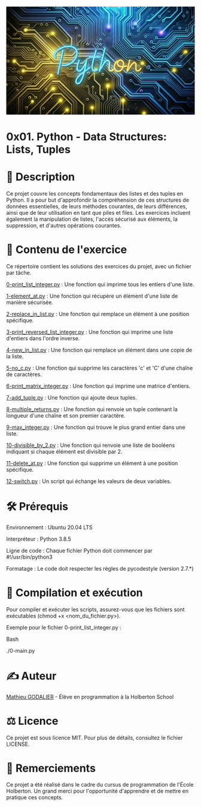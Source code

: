 <p align="center">
<img src=https://github.com/Mathieu7483/Aiko78-Photgraphy/blob/main/img/python%20n%C3%A9eon%20carte%20%C3%A9l%C3%A9ctronique.png>
</p>


# 0x01. Python - Data Structures: Lists, Tuples

# 📝 Description

Ce projet couvre les concepts fondamentaux des listes et des tuples en Python. Il a pour but d'approfondir la compréhension de ces structures de données essentielles, de leurs méthodes courantes, de leurs différences, ainsi que de leur utilisation en tant que piles et files. Les exercices incluent également la manipulation de listes, l'accès sécurisé aux éléments, la suppression, et d'autres opérations courantes.

# 📂 Contenu de l'exercice

Ce répertoire contient les solutions des exercices du projet, avec un fichier par tâche.

[0-print_list_integer.py](https://github.com/Mathieu7483/holbertonschool-higher_level_programming/blob/main/python-data_structures/0-print_list_integer.py) : Une fonction qui imprime tous les entiers d'une liste.

[1-element_at.py](https://github.com/Mathieu7483/holbertonschool-higher_level_programming/blob/main/python-data_structures/1-element_at.py) : Une fonction qui récupère un élément d'une liste de manière sécurisée.

[2-replace_in_list.py](https://github.com/Mathieu7483/holbertonschool-higher_level_programming/blob/main/python-data_structures/2-replace_in_list.py) : Une fonction qui remplace un élément à une position spécifique.

[3-print_reversed_list_integer.py](https://github.com/Mathieu7483/holbertonschool-higher_level_programming/blob/main/python-data_structures/3-print_reversed_list_integer.py) : Une fonction qui imprime une liste d'entiers dans l'ordre inverse.

[4-new_in_list.py](https://github.com/Mathieu7483/holbertonschool-higher_level_programming/blob/main/python-data_structures/4-new_in_list.py) : Une fonction qui remplace un élément dans une copie de la liste.

[5-no_c.py](https://github.com/Mathieu7483/holbertonschool-higher_level_programming/blob/main/python-data_structures/5-no_c.py) : Une fonction qui supprime les caractères 'c' et 'C' d'une chaîne de caractères.

[6-print_matrix_integer.py](https://github.com/Mathieu7483/holbertonschool-higher_level_programming/blob/main/python-data_structures/6-print_matrix_integer.py) : Une fonction qui imprime une matrice d'entiers.

[7-add_tuple.py](https://github.com/Mathieu7483/holbertonschool-higher_level_programming/blob/main/python-data_structures/7-add_tuple.py) : Une fonction qui ajoute deux tuples.

[8-multiple_returns.py](https://github.com/Mathieu7483/holbertonschool-higher_level_programming/blob/main/python-data_structures/8-multiple_returns.py) : Une fonction qui renvoie un tuple contenant la longueur d'une chaîne et son premier caractère.

[9-max_integer.py](https://github.com/Mathieu7483/holbertonschool-higher_level_programming/blob/main/python-data_structures/9-max_integer.py) : Une fonction qui trouve le plus grand entier dans une liste.

[10-divisible_by_2.py](https://github.com/Mathieu7483/holbertonschool-higher_level_programming/blob/main/python-data_structures/10-divisible_by_2.py) : Une fonction qui renvoie une liste de booléens indiquant si chaque élément est divisible par 2.

[11-delete_at.py](https://github.com/Mathieu7483/holbertonschool-higher_level_programming/blob/main/python-data_structures/11-delete_at.py) : Une fonction qui supprime un élément à une position spécifique.

[12-switch.py](https://github.com/Mathieu7483/holbertonschool-higher_level_programming/blob/main/python-data_structures/12-switch.py) : Un script qui échange les valeurs de deux variables.

# 🛠️ Prérequis

Environnement : Ubuntu 20.04 LTS

Interpréteur : Python 3.8.5

Ligne de code : Chaque fichier Python doit commencer par #!/usr/bin/python3

Formatage : Le code doit respecter les règles de pycodestyle (version 2.7.*)

# 🚀 Compilation et exécution

Pour compiler et exécuter les scripts, assurez-vous que les fichiers sont exécutables (chmod +x <nom_du_fichier.py>).

Exemple pour le fichier 0-print_list_integer.py :

Bash

./0-main.py

# ✍️ Auteur
[Mathieu GODALIER](https://github.com/Mathieu7483) - Élève en programmation à la Holberton School

# ⚖️ Licence

Ce projet est sous licence MIT. Pour plus de détails, consultez le fichier LICENSE.

# 🙏 Remerciements

Ce projet a été réalisé dans le cadre du cursus de programmation de l'École Holberton. Un grand merci pour l'opportunité d'apprendre et de mettre en pratique ces concepts.
